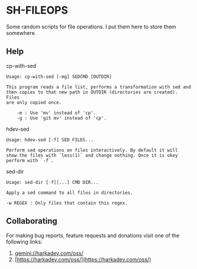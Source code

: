 # SH-FILEOPS

Some random scripts for file operations. I put them here to store them
somewhere.

## Help

cp-with-sed

    Usage: cp-with-sed [-mg] SEDCMD [OUTDIR]
    
    This program reads a file list, performs a transformation with sed and
    then copies to that new path in OUTDIR (directories are created). Files
    are only copied once.
    
        -m : Use 'mv' instead of 'cp'.
        -g : Use 'git mv' instead of 'cp'.

hdev-sed

    Usage: hdev-sed [-f] SED FILES...
    
    Perform sed operations on files interactively. By default it will
    show the files with `less(1)` and change nothing. Once it is okey
    perform with `-f`.

sed-dir

    Usage: sed-dir [-f][...] CMD DIR...
    
    Apply a sed command to all files in directories.
    
    -w REGEX : Only files that contain this regex.

## Collaborating

For making bug reports, feature requests and donations visit
one of the following links:

1. [gemini://harkadev.com/oss/](gemini://harkadev.com/oss/)
2. [https://harkadev.com/oss/](https://harkadev.com/oss/)

